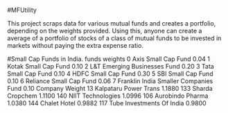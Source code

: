 #MFUtility

This project scraps data for various mutual funds and creates a portfolio,
depending on the weights provided. Using this, anyone can create a average of a
portfolio of stocks of a class of mutual funds to be invested in markets without
paying the extra expense ratio.


#Small Cap Funds in India.
                                   funds  weights
0                    Axis Small Cap Fund     0.04
1                   Kotak Small Cap Fund     0.10
2           L&T Emerging Businesses Fund     0.20
3                    Tata Small Cap Fund     0.10
4                    HDFC Small Cap Fund     0.30
5                     SBI Small Cap Fund     0.10
6                Reliance Small Cap Fund     0.06
7  Franklin India Smaller Companies Fund     0.10
                                Company  Weight
13                Kalpataru Power Trans  1.1880
133                     Sharda Cropchem  1.1100
140                   NIIT Technologies  1.0996
106                    Aurobindo Pharma  1.0380
144                        Chalet Hotel  0.9882
117           Tube Investments Of India  0.9800
